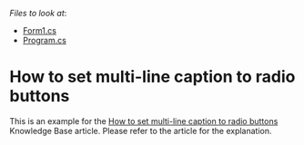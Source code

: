 <!-- default file list -->
*Files to look at*:

* [Form1.cs](./CS/SimulateRadioGroup/Form1.cs)
* [Program.cs](./CS/SimulateRadioGroup/Program.cs)
<!-- default file list end -->
# How to set multi-line caption to radio buttons


<p>This is an example for the <a href="https://www.devexpress.com/Support/Center/p/A2898">How to set multi-line caption to radio buttons</a> Knowledge Base article. Please refer to the article for the explanation.</p>

<br/>


